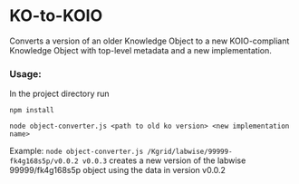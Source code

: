 # KO-to-KOIO

Converts a version of an older Knowledge Object to a new KOIO-compliant Knowledge Object with top-level metadata and a new implementation.

### Usage:
In the project directory run

```npm install```

```node object-converter.js <path to old ko version> <new implementation name>```

Example:
```node object-converter.js /Kgrid/labwise/99999-fk4g168s5p/v0.0.2 v0.0.3```
creates a new version of the labwise 99999/fk4g168s5p object using the data in version v0.0.2

